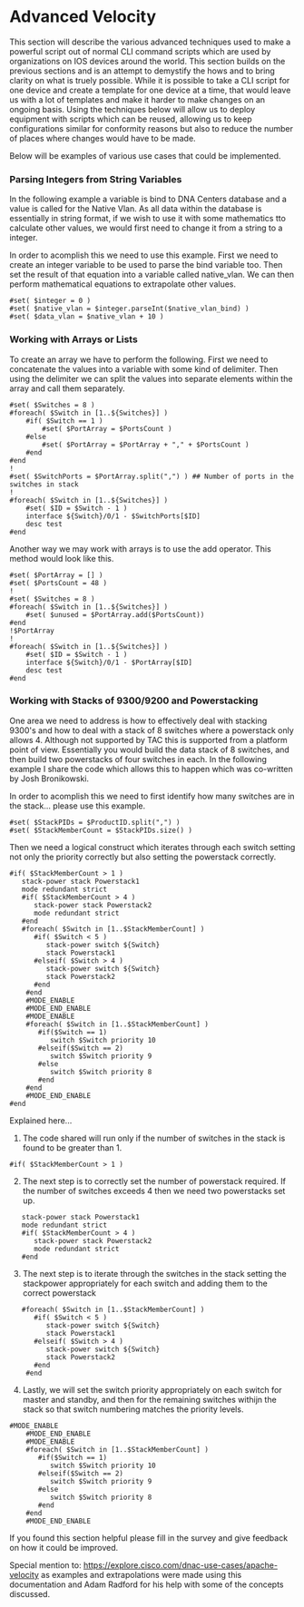 # Advanced Velocity
This section will describe the various advanced techniques used to make a powerful script out of normal CLI command scripts which are used by organizations on IOS devices around the world. This section builds on the previous sections and is an attempt to demystify the hows and to bring clarity on what is truely possible. While it is possible to take a CLI script for one device and create a template for one device at a time, that would leave us with a lot of templates and make it harder to make changes on an ongoing basis. Using the techniques below will allow us to deploy equipment with scripts which can be reused, allowing us to keep configurations similar for conformity reasons but also to reduce the number of places where changes would have to be made. 

Below will be examples of various use cases that could be implemented.

### Parsing Integers from String Variables
In the following example a variable is bind to DNA Centers database and a value is called for the Native Vlan. As all data within the database is essentially in string format, if we wish to use it with some mathematics tto calculate other values, we would first need to change it from a string to a integer.

In order to acomplish this we need to use this example. First we need to create an integer variable to be used to parse the bind variable too. Then set the result of that equation into a variable called native_vlan. We can then perform mathematical equations to extrapolate other values.

```
#set( $integer = 0 )
#set( $native_vlan = $integer.parseInt($native_vlan_bind) )
#set( $data_vlan = $native_vlan + 10 )
```

### Working with Arrays or Lists
To create an array we have to perform the following. First we need to concatenate the values into a variable with some kind of delimiter. Then using the delimiter we can split the values into separate elements within the array and call them separately.

```
#set( $Switches = 8 )
#foreach( $Switch in [1..${Switches}] )
    #if( $Switch == 1 )
        #set( $PortArray = $PortsCount )
    #else
        #set( $PortArray = $PortArray + "," + $PortsCount )
    #end
#end
!
#set( $SwitchPorts = $PortArray.split(",") ) ## Number of ports in the switches in stack
!
#foreach( $Switch in [1..${Switches}] )
    #set( $ID = $Switch - 1 )
    interface ${Switch}/0/1 - $SwitchPorts[$ID]
    desc test
#end
```

Another way we may work with arrays is to use the add operator. This method would look like this.

```
#set( $PortArray = [] )
#set( $PortsCount = 48 )
!
#set( $Switches = 8 )
#foreach( $Switch in [1..${Switches}] )
    #set( $unused = $PortArray.add($PortsCount))
#end
!$PortArray
!
#foreach( $Switch in [1..${Switches}] )
    #set( $ID = $Switch - 1 )
    interface ${Switch}/0/1 - $PortArray[$ID]
    desc test
#end
```

### Working with Stacks of 9300/9200 and Powerstacking
One area we need to address is how to effectively deal with stacking 9300's and how to deal with a stack of 8 switches where a powerstack only allows 4. Although not supported by TAC this is supported from a platform point of view. Essentially you would build the data stack of 8 switches, and then build two powerstacks of four switches in each. In the following example I share the code which allows this to happen which was co-written by Josh Bronikowski. 

In order to acomplish this we need to first identify how many switches are in the stack... please use this example. 

```
#set( $StackPIDs = $ProductID.split(",") )
#set( $StackMemberCount = $StackPIDs.size() )
```
Then we need a logical construct which iterates through each switch setting not only the priority correctly but also setting the powerstack correctly.

```
#if( $StackMemberCount > 1 )
   stack-power stack Powerstack1
   mode redundant strict
   #if( $StackMemberCount > 4 )
      stack-power stack Powerstack2
      mode redundant strict
   #end
   #foreach( $Switch in [1..$StackMemberCount] )
      #if( $Switch < 5 )
         stack-power switch ${Switch}
         stack Powerstack1
      #elseif( $Switch > 4 )
         stack-power switch ${Switch}
         stack Powerstack2
      #end
    #end
    #MODE_ENABLE
    #MODE_END_ENABLE
    #MODE_ENABLE
    #foreach( $Switch in [1..$StackMemberCount] )
       #if($Switch == 1)
          switch $Switch priority 10
       #elseif($Switch == 2)
          switch $Switch priority 9
       #else
          switch $Switch priority 8
       #end 
    #end
    #MODE_END_ENABLE
#end
```
Explained here...
1. The code shared will run only if the number of switches in the stack is found to be greater than 1.

```
#if( $StackMemberCount > 1 )
```

2. The next step is to correctly set the number of powerstack required. If the number of switches exceeds 4 then we need two powerstacks set up.

```
   stack-power stack Powerstack1
   mode redundant strict
   #if( $StackMemberCount > 4 )
      stack-power stack Powerstack2
      mode redundant strict
   #end
```

3. The next step is to iterate through the switches in the stack setting the stackpower appropriately for each switch and adding them to the correct powerstack 

```
   #foreach( $Switch in [1..$StackMemberCount] )
      #if( $Switch < 5 )
         stack-power switch ${Switch}
         stack Powerstack1
      #elseif( $Switch > 4 )
         stack-power switch ${Switch}
         stack Powerstack2
      #end
    #end
```
4. Lastly, we will set the switch priority appropriately on each switch for master and standby, and then for the remaining switches withijn the stack so that switch numbering matches the priority levels.

```
#MODE_ENABLE
    #MODE_END_ENABLE
    #MODE_ENABLE
    #foreach( $Switch in [1..$StackMemberCount] )
       #if($Switch == 1)
          switch $Switch priority 10
       #elseif($Switch == 2)
          switch $Switch priority 9
       #else
          switch $Switch priority 8
       #end 
    #end
    #MODE_END_ENABLE
```



If you found this section helpful please fill in the survey and give feedback on how it could be improved.

Special mention to: https://explore.cisco.com/dnac-use-cases/apache-velocity as examples and extrapolations were made using this documentation and Adam Radford for his help with some of the concepts discussed.
